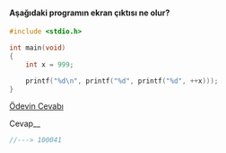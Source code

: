 #### Aşağıdaki programın ekran çıktısı ne olur?


```C
#include <stdio.h>

int main(void)
{
	int x = 999;

	printf("%d\n", printf("%d", printf("%d", ++x)));
}
```

[Ödevin Cevabı](https://youtu.be/m-P5Lbk3-RY)


Cevap__

``` C
//---> 100041
```